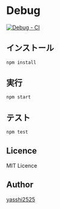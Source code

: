 # Debug
[![Debug - CI](https://github.com/yasshi2525/debug/actions/workflows/ci.yml/badge.svg)](https://github.com/yasshi2525/debug/actions/workflows/ci.yml)

## インストール

```sh
npm install
```

## 実行

```sh
npm start
```

## テスト

```sh
npm test
```

## Licence

MIT Licence

## Author

[yasshi2525](https://twitter.com/yasshi2525)
